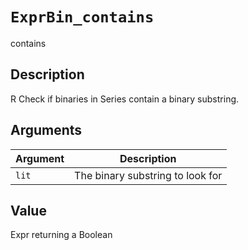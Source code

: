 # `ExprBin_contains`

contains


## Description

R Check if binaries in Series contain a binary substring.


## Arguments

Argument      |Description
------------- |----------------
`lit`     |     The binary substring to look for


## Value

Expr returning a Boolean


